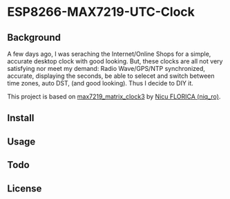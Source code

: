 # ESP8266-MAX7219-UTC-Clock

## Background
A few days ago, I was seraching the Internet/Online Shops for a simple, accurate desktop clock with good looking.
But, these clocks are all not very satisfying nor meet my demand:
Radio Wave/GPS/NTP synchronized, accurate, displaying the seconds, be able to selecet and switch between time zones, auto DST, (and good looking).
Thus I decide to DIY it.

This project is based on [max7219_matrix_clock3](https://github.com/tehniq3/max7219_matrix_clock3) by [Nicu FLORICA (niq_ro)](https://github.com/tehniq3).

## Install

## Usage

## Todo

## License
